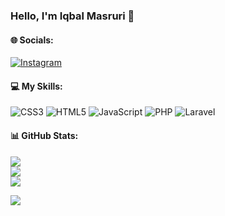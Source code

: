<!-- - 🔭 I’m currently working on **Youtube**
- 🌱 I’m currently learning [**Laravel**](htpps://laravel.com) Framework
  😊😊

##### skills

  <img src="https://img.shields.io/badge/HTML5-E34F26?style=for-the-badge&logo=html5&logoColor=white" />
  <img src="https://img.shields.io/badge/CSS3-1572B6?style=for-the-badge&logo=css3&logoColor=white" />
  <img src="https://img.shields.io/badge/JavaScript-323330?style=for-the-badge&logo=javascript&logoColor=F7DF1E" />
  <img src="https://img.shields.io/badge/PHP-777BB4?style=for-the-badge&logo=php&logoColor=white" />
  <img src="https://img.shields.io/badge/Laravel-FF2D20?style=for-the-badge&logo=laravel&logoColor=white" />

##### connect with me

![https://instagram.com/iqbal.masruri.20](https://img.shields.io/badge/Instagram-E4405F?style=for-the-badge&logo=instagram&logoColor=white")

##### My Github Stats

![Iqbal's GitHub stats](https://github-readme-stats.vercel.app/api?username=iqbalmasruri&show_icons=true&theme=gruvbox) -->

### Hello, I'm Iqbal Masruri 👋

#### 🌐 Socials:

[![Instagram](https://img.shields.io/badge/Instagram-%23E4405F.svg?logo=Instagram&logoColor=white)](https://instagram.com/iqbal.masruri20)

#### 💻 My Skills:

![CSS3](https://img.shields.io/badge/css3-%231572B6.svg?style=for-the-badge&logo=css3&logoColor=white) ![HTML5](https://img.shields.io/badge/html5-%23E34F26.svg?style=for-the-badge&logo=html5&logoColor=white) ![JavaScript](https://img.shields.io/badge/javascript-%23323330.svg?style=for-the-badge&logo=javascript&logoColor=%23F7DF1E) ![PHP](https://img.shields.io/badge/php-%23777BB4.svg?style=for-the-badge&logo=php&logoColor=white) ![Laravel](https://img.shields.io/badge/laravel-%23FF2D20.svg?style=for-the-badge&logo=laravel&logoColor=white)

#### 📊 GitHub Stats:

![](https://github-readme-stats.vercel.app/api?username=iqbalmasruri&theme=dark&hide_border=false&include_all_commits=false&count_private=false)<br/>
![](https://nirzak-streak-stats.vercel.app/?user=iqbalmasruri&theme=dark&hide_border=false)<br/>
![](https://github-readme-stats.vercel.app/api/top-langs/?username=iqbalmasruri&theme=dark&hide_border=false&include_all_commits=false&count_private=false&layout=compact)

[![](https://visitcount.itsvg.in/api?id=iqbalmasruri&icon=0&color=0)](https://visitcount.itsvg.in)

<!-- Proudly created with GPRM ( https://gprm.itsvg.in ) -->

